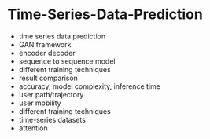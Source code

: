 # Time-Series-Data-Prediction
- time series data prediction
- GAN framework
- encoder decoder
- sequence to sequence model
- different training techniques
- result comparison
- accuracy, model complexity, inference time
- user path/trajectory
- user mobility
- different training techniques
- time-series datasets
- attention
